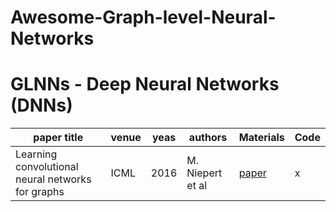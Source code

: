 # Awesome-Graph-level-Neural-Networks


# GLNNs - Deep Neural Networks (DNNs)
|  paper title   | venue  | yeas   | authors|Materials|Code|
|  ----          | ----   | ----   |    ----| ----| ----|
| Learning convolutional neural networks for graphs  | ICML | 2016 | M. Niepert et al| [paper](http://proceedings.mlr.press/v48/niepert16.pdf)| x|

